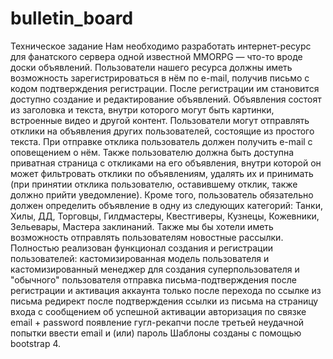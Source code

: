 # bulletin_board
Техническое задание
Нам необходимо разработать интернет-ресурс для фанатского сервера одной известной MMORPG — что-то вроде доски объявлений.
Пользователи нашего ресурса должны иметь возможность зарегистрироваться в нём по e-mail, получив письмо с кодом подтверждения регистрации.
После регистрации им становится доступно создание и редактирование объявлений. 
Объявления состоят из заголовка и текста, внутри которого могут быть картинки, встроенные видео и другой контент.
Пользователи могут отправлять отклики на объявления других пользователей, состоящие из простого текста.
При отправке отклика пользователь должен получить e-mail с оповещением о нём.
Также пользователю должна быть доступна приватная страница с откликами на его объявления, внутри которой он может фильтровать отклики по объявлениям,
удалять их и принимать (при принятии отклика пользователю, оставившему отклик, также должно прийти уведомление).
Кроме того, пользователь обязательно должен определить объявление в одну из следующих категорий: Танки, Хилы, ДД, Торговцы, Гилдмастеры, Квестгиверы, Кузнецы, Кожевники, Зельевары, Мастера заклинаний.
Также мы бы хотели иметь возможность отправлять пользователям новостные рассылки.
Полностью реализован функционал создания и регистрации пользователей: 
кастомизированная модель пользователя и кастомизированный менеджер для создания суперпользователя и "обычного" пользователя 
отправка письма-подтверждения после регистрации и активация аккаунта только после перехода по ссылке из письма 
редирект после подтверждения ссылки из письма на страницу входа с сообщением об успешной активации 
авторизация по связке email + password 
появление гугл-рекапчи после третьей неудачной попытки ввести email и (или) пароль
Шаблоны созданы с помощью bootstrap 4.


